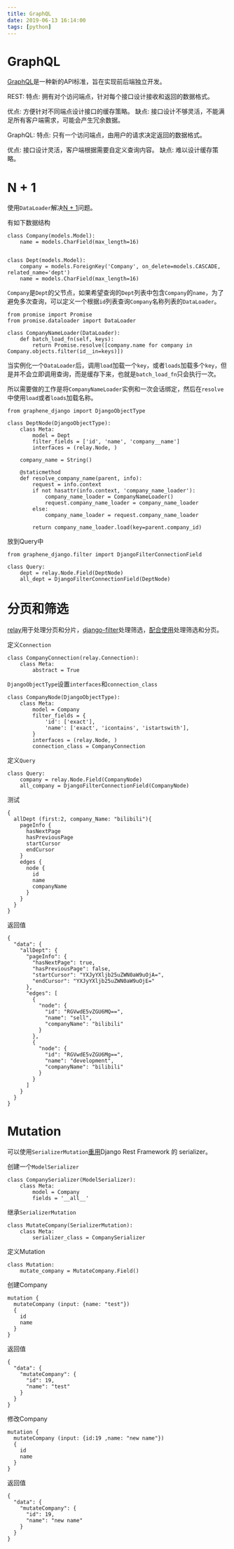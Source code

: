 ```yaml
---
title: GraphQL
date: 2019-06-13 16:14:00
tags: [python]
---
```


# GraphQL
[GraphQL](https://www.howtographql.com/basics/0-introduction/)是一种新的API标准，旨在实现前后端独立开发。

REST:
特点: 拥有对个访问端点，针对每个接口设计接收和返回的数据格式。

优点: 方便针对不同端点设计接口的缓存策略。
缺点: 接口设计不够灵活，不能满足所有客户端需求，可能会产生冗余数据。

GraphQL:
特点: 只有一个访问端点，由用户的请求决定返回的数据格式。

优点: 接口设计灵活，客户端根据需要自定义查询内容。
缺点: 难以设计缓存策略。


# N + 1
使用`DataLoader`解决[N + 1](https://apirobot.me/posts/django-graphql-solving-n-1-problem-using-dataloaders)问题。

有如下数据结构
```
class Company(models.Model):
    name = models.CharField(max_length=16)


class Dept(models.Model):
    company = models.ForeignKey('Company', on_delete=models.CASCADE, related_name='dept')
    name = models.CharField(max_length=16)
```

`Company`是`Dept`的父节点，如果希望查询的`Dept`列表中包含`Company`的`name`，为了避免多次查询，可以定义一个根据`id`列表查询`Company`名称列表的`DataLoader`。
```
from promise import Promise
from promise.dataloader import DataLoader

class CompanyNameLoader(DataLoader):
    def batch_load_fn(self, keys):
        return Promise.resolve([company.name for company in Company.objects.filter(id__in=keys)])
```

当实例化一个`DataLoader`后，调用`load`加载一个`key`，或者`loads`加载多个`key`，但是并不会立即调用查询，而是缓存下来，也就是`batch_load_fn`只会执行一次。

所以需要做的工作是将`CompanyNameLoader`实例和一次会话绑定，然后在`resolve`中使用`load`或者`loads`加载名称。
```
from graphene_django import DjangoObjectType

class DeptNode(DjangoObjectType):
    class Meta:
        model = Dept
        filter_fields = ['id', 'name', 'company__name']
        interfaces = (relay.Node, )

    company_name = String()

    @staticmethod
    def resolve_company_name(parent, info):
        request = info.context
        if not hasattr(info.context, 'company_name_loader'):
            company_name_loader = CompanyNameLoader()
            request.company_name_loader = company_name_loader
        else:
            company_name_loader = request.company_name_loader

        return company_name_loader.load(key=parent.company_id)
```

放到Query中
```
from graphene_django.filter import DjangoFilterConnectionField

class Query:
    dept = relay.Node.Field(DeptNode)
    all_dept = DjangoFilterConnectionField(DeptNode)
```

# 分页和筛选
[relay](https://docs.graphene-python.org/projects/django/en/latest/queries/#relay)用于处理分页和分片，[django-filter](https://docs.graphene-python.org/projects/django/en/latest/tutorial-relay/#schema)处理筛选，[配合使用](https://github.com/graphql-python/graphene-django/issues/636)处理筛选和分页。

定义`Connection`
```
class CompanyConnection(relay.Connection):
    class Meta:
        abstract = True
```

`DjangoObjectType`设置`interfaces`和`connection_class`
```
class CompanyNode(DjangoObjectType):
    class Meta:
        model = Company
        filter_fields = {
            'id': ['exact'],
            'name': ['exact', 'icontains', 'istartswith'],
        }
        interfaces = (relay.Node, )
        connection_class = CompanyConnection
```

定义`Query`
```
class Query:
    company = relay.Node.Field(CompanyNode)
    all_company = DjangoFilterConnectionField(CompanyNode)
```
测试
```
{
  allDept (first:2, company_Name: "bilibili"){
    pageInfo {
      hasNextPage
      hasPreviousPage
      startCursor
      endCursor
    }
    edges {
      node {
        id
        name
        companyName
      }
    }
  }
}
```
返回值
```
{
  "data": {
    "allDept": {
      "pageInfo": {
        "hasNextPage": true,
        "hasPreviousPage": false,
        "startCursor": "YXJyYXljb25uZWN0aW9uOjA=",
        "endCursor": "YXJyYXljb25uZWN0aW9uOjE="
      },
      "edges": [
        {
          "node": {
            "id": "RGVwdE5vZGU6MQ==",
            "name": "sell",
            "companyName": "bilibili"
          }
        },
        {
          "node": {
            "id": "RGVwdE5vZGU6Mg==",
            "name": "development",
            "companyName": "bilibili"
          }
        }
      ]
    }
  }
}
```

# Mutation
可以使用`SerializerMutation`[重用](https://docs.graphene-python.org/projects/django/en/latest/mutations/#django-rest-framework)Django Rest Framework 的 serializer。

创建一个`ModelSerializer`
```
class CompanySerializer(ModelSerializer):
    class Meta:
        model = Company
        fields = '__all__'
```

继承`SerializerMutation`
```
class MutateCompany(SerializerMutation):
    class Meta:
        serializer_class = CompanySerializer
```

定义Mutation
```
class Mutation:
    mutate_company = MutateCompany.Field()
```

创建Company
```
mutation {
  mutateCompany (input: {name: "test"})
  {
    id
    name
  }
}
```

返回值
```
{
  "data": {
    "mutateCompany": {
      "id": 19,
      "name": "test"
    }
  }
}
```

修改Company
```
mutation {
  mutateCompany (input: {id:19 ,name: "new name"})
  {
    id
    name
  }
}
```

返回值
```
{
  "data": {
    "mutateCompany": {
      "id": 19,
      "name": "new name"
    }
  }
}
```
